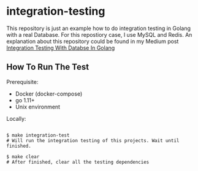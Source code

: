 # integration-testing

This repository is just an example how to do integration testing in Golang with a real Database. For this repostiory case, I use MySQL and Redis.
An explanation about this repository could be found in my Medium post [Integration Testing With Databse In Golang](https://hackernoon.com/integration-test-with-database-in-golang-355dc123fdc9)


## How To Run The Test

Prerequisite:
- Docker (docker-compose)
- go 1.11+
- Unix environment 

Locally:

```shell

$ make integration-test
# Will run the integration testing of this projects. Wait until finished.

$ make clear
# After finished, clear all the testing dependencies
```
